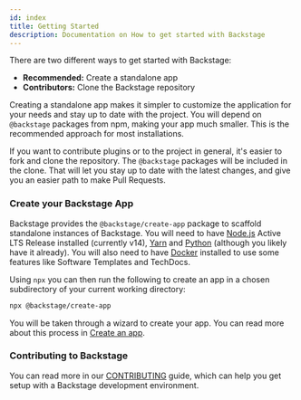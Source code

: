 ```yaml
---
id: index
title: Getting Started
description: Documentation on How to get started with Backstage
---
```


There are two different ways to get started with Backstage:

- **Recommended:** Create a standalone app
- **Contributors:** Clone the Backstage repository

Creating a standalone app makes it simpler to customize the application for your
needs and stay up to date with the project. You will depend on `@backstage`
packages from npm, making your app much smaller. This is the recommended
approach for most installations.

If you want to contribute plugins or to the project in general, it's easier to
fork and clone the repository. The `@backstage` packages will be included in the
clone. That will let you stay up to date with the latest changes, and give you
an easier path to make Pull Requests.

### Create your Backstage App

Backstage provides the `@backstage/create-app` package to scaffold standalone
instances of Backstage. You will need to have
[Node.js](https://nodejs.org/en/download/) Active LTS Release installed
(currently v14), [Yarn](https://classic.yarnpkg.com/en/docs/install) and
[Python](https://www.python.org/downloads/) (although you likely have it
already). You will also need to have
[Docker](https://docs.docker.com/engine/install/) installed to use some features
like Software Templates and TechDocs.

Using `npx` you can then run the following to create an app in a chosen
subdirectory of your current working directory:

```bash
npx @backstage/create-app
```

You will be taken through a wizard to create your app. You can read more about
this process in [Create an app](./create-an-app.md).

### Contributing to Backstage

You can read more in our
[CONTRIBUTING](https://github.com/backstage/backstage/blob/master/CONTRIBUTING.md)
guide, which can help you get setup with a Backstage development environment.
